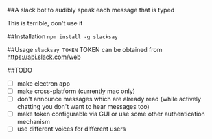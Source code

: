##A slack bot to audibly speak each message that is typed

This is terrible, don't use it

##Installation
  `npm install -g slacksay`

##Usage
  `slacksay TOKEN`
  TOKEN can be obtained from https://api.slack.com/web

##TODO
 * [ ] make electron app
 * [ ] make cross-platform (currently mac only)
 * [ ] don't announce messages which are already read (while actively
       chatting you don't want to hear messages too)
 * [ ] make token configurable via GUI or use some other authentication mechanism
 * [ ] use different voices for different users
